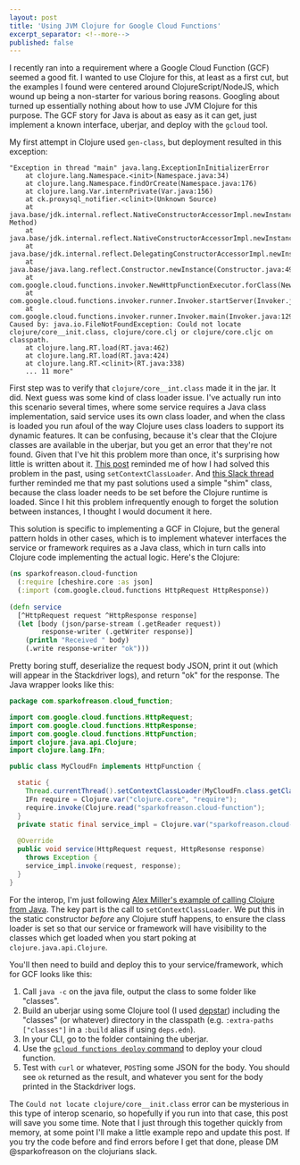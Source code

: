 ```yaml
---
layout: post
title: 'Using JVM Clojure for Google Cloud Functions'
excerpt_separator: <!--more-->
published: false
---
```


I recently ran into a requirement where a Google Cloud Function (GCF) seemed a good fit.
I wanted to use Clojure for this, at least as a first cut, but the examples I found
were centered around ClojureScript/NodeJS, which wound up being a non-starter
for various boring reasons. Googling about turned up essentially nothing about
how to use JVM Clojure for this purpose. The GCF story for Java is about as
easy as it can get, just implement a known interface, uberjar,
and deploy with the `gcloud` tool. 

My first attempt in Clojure used `gen-class`, but deployment resulted in this
exception:

```
"Exception in thread "main" java.lang.ExceptionInInitializerError
	at clojure.lang.Namespace.<init>(Namespace.java:34)
	at clojure.lang.Namespace.findOrCreate(Namespace.java:176)
	at clojure.lang.Var.internPrivate(Var.java:156)
	at ck.proxysql_notifier.<clinit>(Unknown Source)
	at java.base/jdk.internal.reflect.NativeConstructorAccessorImpl.newInstance0(Native Method)
	at java.base/jdk.internal.reflect.NativeConstructorAccessorImpl.newInstance(NativeConstructorAccessorImpl.java:62)
	at java.base/jdk.internal.reflect.DelegatingConstructorAccessorImpl.newInstance(DelegatingConstructorAccessorImpl.java:45)
	at java.base/java.lang.reflect.Constructor.newInstance(Constructor.java:490)
	at com.google.cloud.functions.invoker.NewHttpFunctionExecutor.forClass(NewHttpFunctionExecutor.java:51)
	at com.google.cloud.functions.invoker.runner.Invoker.startServer(Invoker.java:243)
	at com.google.cloud.functions.invoker.runner.Invoker.main(Invoker.java:129)
Caused by: java.io.FileNotFoundException: Could not locate clojure/core__init.class, clojure/core.clj or clojure/core.cljc on classpath.
	at clojure.lang.RT.load(RT.java:462)
	at clojure.lang.RT.load(RT.java:424)
	at clojure.lang.RT.<clinit>(RT.java:338)
	... 11 more" 
```

First step was to verify that `clojure/core__int.class` made it in the jar. It did.
Next guess was some kind of class loader issue. I've actually run into this scenario
several
times, where some service requires a Java class implementation, said service uses its
own class loader, and when the class is loaded you run afoul of the way Clojure uses
class loaders to support its dynamic features. It can be confusing, because it's clear
that the Clojure classes are available in the uberjar, but you get an error that
they're not found. Given that I've hit this problem
more than once, it's surprising how little is written about it.
[This post](https://groups.google.com/g/clojure/c/Aa04E9aJRog/m/f0CXZCN1z0AJ) reminded me
of how I had solved this problem in the past, using `setContextClassLoader`. And 
[this Slack thread](https://clojurians-log.clojureverse.org/clojure/2020-02-03)
further reminded me that my past solutions used a simple "shim" class, because
the class loader needs to be set before the Clojure runtime is loaded. Since I
hit this problem infrequently enough to forget the solution between instances,
I thought I would document it here.

This solution is specific to implementing a GCF in Clojure, but the general pattern
holds in other cases, which is to implement whatever interfaces the service or
framework requires as a Java class, which in turn  calls into Clojure code 
implementing the actual logic. Here's the Clojure:

```clojure
(ns sparkofreason.cloud-function
  (:require [cheshire.core :as json]
  (:import (com.google.cloud.functions HttpRequest HttpResponse))
  
(defn service
  [^HttpRequest request ^HttpResponse response]
  (let [body (json/parse-stream (.getReader request))
        response-writer (.getWriter response)]
    (println "Received " body)
    (.write response-writer "ok")))
```

Pretty boring stuff, deserialize the request body JSON, print it out (which
will appear in the Stackdriver logs), and return "ok" for the response. The
Java wrapper looks like this:

```java
package com.sparkofreason.cloud_function;

import com.google.cloud.functions.HttpRequest;
import com.google.cloud.functions.HttpResponse;
import com.google.cloud.functions.HttpFunction;
import clojure.java.api.Clojure;
import clojure.lang.IFn;

public class MyCloudFn implements HttpFunction {

  static {
    Thread.currentThread().setContextClassLoader(MyCloudFn.class.getClassLoader());
    IFn require = Clojure.var("clojure.core", "require");
    require.invoke(Clojure.read("sparkofreason.cloud-function");
  }
  private static final service_impl = Clojure.var("sparkofreason.cloud-function", "service");
  
  @Override
  public void service(HttpRequest request, HttpResonse response)
    throws Exception {
    service_impl.invoke(request, response);
  }
}
```

For the interop, I'm just following [Alex Miller's example of calling Clojure from Java](https://github.com/puredanger/clojure-from-java).
The key part is the call to `setContextClassLoader`. We put this in the static
constructor *before* any Clojure stuff happens, to ensure the class loader is
set so that our service or framework will have visibility to the classes which
get loaded when you start poking at `clojure.java.api.Clojure`.

You'll then need to build and deploy this to your service/framework, which for GCF
looks like this:

1. Call `java -c` on the java file, output the class to some folder like "classes".
2. Build an uberjar using some Clojure tool (I used [depstar](https://github.com/seancorfield/depstar))
including the "classes" (or whatever) directory in the classpath (e.g. `:extra-paths ["classes"]` 
in a `:build` alias if using `deps.edn`).
3. In your CLI, go to the folder containing the uberjar.
4. Use the [`gcloud functions deploy` command](https://cloud.google.com/functions/docs/deploying/filesystem#deploy_using_the_gcloud_tool)
to deploy your cloud function.
5. Test with `curl` or whatever, `POST`ing some JSON for the body. You should see `ok` returned as the result, and whatever
you sent for the body printed in the Stackdriver logs.

The `Could not locate clojure/core__init.class` error can be mysterious in this type of interop
scenario, so hopefully if you run into that case, this post will save you some time. Note that I just through
this together quickly from memory, at some point I'll make a little example repo and update this
post. If you try the code before and find errors before I get that done, please DM @sparkofreason on
the clojurians slack.
